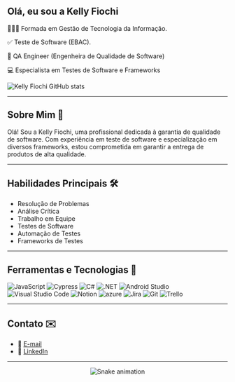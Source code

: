 ## Olá, eu sou a Kelly Fiochi
 👩🏼‍🎓 Formada em Gestão de Tecnologia da Informação.

✅ Teste de Software (EBAC).

💼 QA Engineer (Engenheira de Qualidade de Software)

💻 Especialista em Testes de Software e Frameworks

![Kelly Fiochi GitHub stats](https://github-readme-stats.vercel.app/api?username=Kellyfiocchi&show_icons=true&theme=dark)


---

## Sobre Mim 🚀

Olá! Sou a Kelly Fiochi, uma profissional dedicada à garantia de qualidade de software. Com experiência em teste de software e especialização em diversos frameworks, estou comprometida em garantir a entrega de produtos de alta qualidade.

---

## Habilidades Principais 🛠️

- Resolução de Problemas
- Análise Crítica
- Trabalho em Equipe
- Testes de Software
- Automação de Testes
- Frameworks de Testes

---

## Ferramentas e Tecnologias 🔧


![JavaScript](https://img.shields.io/badge/JavaScript-F7DF1E?style=for-the-badge&logo=javascript&logoColor=black)
![Cypress](https://img.shields.io/badge/Cypress-17202C?style=for-the-badge&logo=cypress&logoColor=white)
![C#](https://img.shields.io/badge/C%23-239120?style=for-the-badge&logo=c-sharp&logoColor=white)
![.NET](https://img.shields.io/badge/.NET-5C2D91?style=for-the-badge&logo=.net&logoColor=white)
![Android Studio](https://img.shields.io/badge/Android_Studio-3DDC84?style=for-the-badge&logo=android-studio&logoColor=white)
![Visual Studio Code](https://img.shields.io/badge/Visual_Studio_Code-0078D4?style=for-the-badge&logo=visual%20studio%20code&logoColor=white)
![Notion](https://img.shields.io/badge/Notion-000000?style=for-the-badge&logo=notion&logoColor=white)
![azure](https://img.shields.io/badge/Azure_DevOps-0078D7?style=for-the-badge&logo=azure-devops&logoColor=white)
![Jira](https://img.shields.io/badge/Jira-0052CC?style=for-the-badge&logo=Jira&logoColor=white)
![Git](https://img.shields.io/badge/Git-E44C30?style=for-the-badge&logo=git&logoColor=white)
![Trello](https://img.shields.io/badge/Trello-0052CC?style=for-the-badge&logo=trello&logoColor=white)

---

## Contato ✉️

- 📧 [E-mail](mailto:fiocchi1989@gmail.com)
- 💼 [LinkedIn](https://www.linkedin.com/in/kelly-fiochi-937574235/)

---

<div align="center">

  ![Snake animation](https://github.com/danielbped/danielbped/blob/output/github-contribution-grid-snake.svg)
  
</div>
